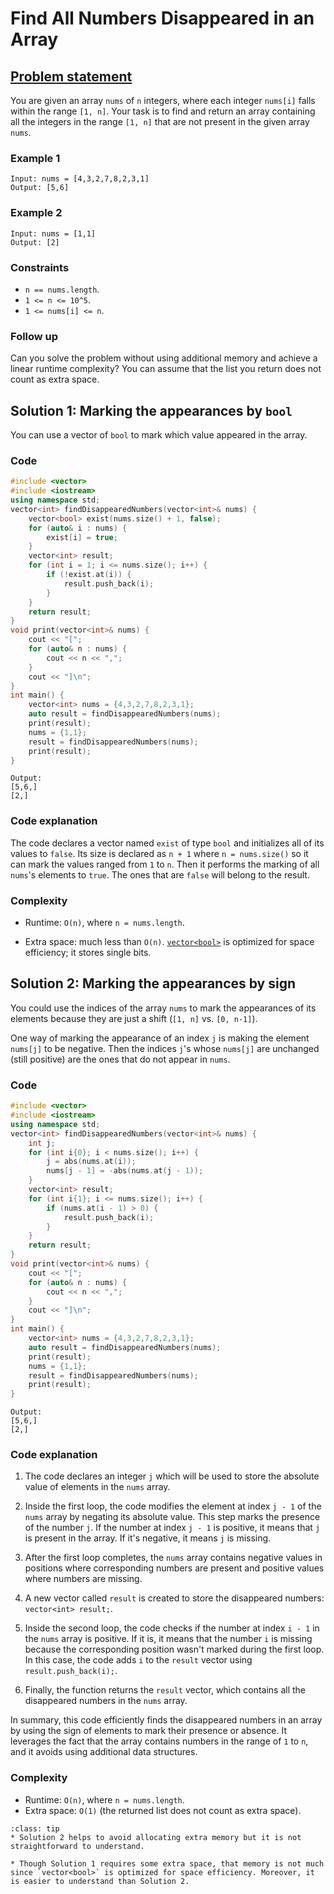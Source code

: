 # Find All Numbers Disappeared in an Array

## [Problem statement](https://leetcode.com/problems/find-all-numbers-disappeared-in-an-array/)

You are given an array `nums` of `n` integers, where each integer `nums[i]` falls within the range `[1, n]`. Your task is to find and return an array containing all the integers in the range `[1, n]` that are not present in the given array `nums`.

### Example 1
```text
Input: nums = [4,3,2,7,8,2,3,1]
Output: [5,6]
```

### Example 2
```text
Input: nums = [1,1]
Output: [2]
```

### Constraints
* `n == nums.length`.
* `1 <= n <= 10^5`.
* `1 <= nums[i] <= n`.
 

### Follow up

Can you solve the problem without using additional memory and achieve a linear runtime complexity? You can assume that the list you return does not count as extra space.

## Solution 1: Marking the appearances by `bool`

You can use a vector of `bool` to mark which value appeared in the array.

### Code

```cpp
#include <vector>
#include <iostream>
using namespace std;
vector<int> findDisappearedNumbers(vector<int>& nums) {        
    vector<bool> exist(nums.size() + 1, false);        
    for (auto& i : nums) {
        exist[i] = true;
    }
    vector<int> result;
    for (int i = 1; i <= nums.size(); i++) {
        if (!exist.at(i)) {
            result.push_back(i);
        }
    }
    return result;
}
void print(vector<int>& nums) {
    cout << "[";
    for (auto& n : nums) {
        cout << n << ",";
    }
    cout << "]\n";
}
int main() {
    vector<int> nums = {4,3,2,7,8,2,3,1};
    auto result = findDisappearedNumbers(nums);
    print(result);
    nums = {1,1};
    result = findDisappearedNumbers(nums);
    print(result);
}
```
```text
Output:
[5,6,]
[2,]
```

### Code explanation

The code declares a vector named `exist` of type `bool` and initializes all of its values to `false`. Its size is declared as `n + 1` where `n = nums.size()` so it can mark the values ranged from `1` to `n`.
Then it performs the marking of all `nums`'s elements to `true`. The ones that are `false` will belong to the result.

### Complexity

* Runtime: `O(n)`, where `n = nums.length`.
    
* Extra space: much less than `O(n)`. [`vector<bool>`](https://en.cppreference.com/w/cpp/container/vector_bool) is optimized for space efficiency; it stores single bits.
    

## Solution 2: Marking the appearances by sign

You could use the indices of the array `nums` to mark the appearances of its elements because they are just a shift (`[1, n]` vs. `[0, n-1]`).

One way of marking the appearance of an index `j` is making the element `nums[j]` to be negative. Then the indices `j`'s whose `nums[j]` are unchanged (still positive) are the ones that do not appear in `nums`.

### Code

```cpp
#include <vector>
#include <iostream>
using namespace std;
vector<int> findDisappearedNumbers(vector<int>& nums) {
    int j;
    for (int i{0}; i < nums.size(); i++) {
        j = abs(nums.at(i));
        nums[j - 1] = -abs(nums.at(j - 1));
    }
    vector<int> result;
    for (int i{1}; i <= nums.size(); i++) {
        if (nums.at(i - 1) > 0) {
            result.push_back(i);
        }
    }
    return result;
}
void print(vector<int>& nums) {
    cout << "[";
    for (auto& n : nums) {
        cout << n << ",";
    }
    cout << "]\n";
}
int main() {
    vector<int> nums = {4,3,2,7,8,2,3,1};
    auto result = findDisappearedNumbers(nums);
    print(result);
    nums = {1,1};
    result = findDisappearedNumbers(nums);
    print(result);
}
```
```text
Output:
[5,6,]
[2,]
```

### Code explanation

1. The code declares an integer `j` which will be used to store the absolute value of elements in the `nums` array.

2. Inside the first loop, the code modifies the element at index `j - 1` of the `nums` array by negating its absolute value. This step marks the presence of the number `j`. If the number at index `j - 1` is positive, it means that `j` is present in the array. If it's negative, it means `j` is missing.

3. After the first loop completes, the `nums` array contains negative values in positions where corresponding numbers are present and positive values where numbers are missing.

4. A new vector called `result` is created to store the disappeared numbers: `vector<int> result;`.

5. Inside the second loop, the code checks if the number at index `i - 1` in the `nums` array is positive. If it is, it means that the number `i` is missing because the corresponding position wasn't marked during the first loop. In this case, the code adds `i` to the `result` vector using `result.push_back(i);`.

6. Finally, the function returns the `result` vector, which contains all the disappeared numbers in the `nums` array.

In summary, this code efficiently finds the disappeared numbers in an array by using the sign of elements to mark their presence or absence. It leverages the fact that the array contains numbers in the range of `1` to `n`, and it avoids using additional data structures.

### Complexity

* Runtime: `O(n)`, where `n = nums.length`.
* Extra space: `O(1)` (the returned list does not count as extra space).

```{admonition} Readable code
:class: tip
* Solution 2 helps to avoid allocating extra memory but it is not straightforward to understand.
    
* Though Solution 1 requires some extra space, that memory is not much since `vector<bool>` is optimized for space efficiency. Moreover, it is easier to understand than Solution 2.

```
